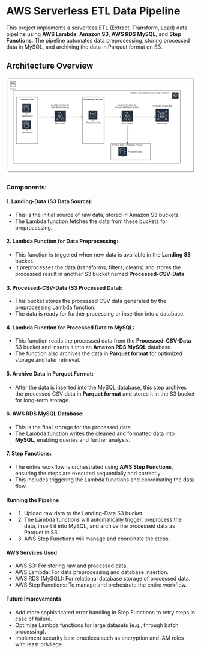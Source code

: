 # AWS Serverless ETL Data Pipeline

This project implements a serverless ETL (Extract, Transform, Load) data pipeline using **AWS Lambda**, **Amazon S3**, **AWS RDS MySQL**, and **Step Functions**. The pipeline automates data preprocessing, storing processed data in MySQL, and archiving the data in Parquet format on S3.

## Architecture Overview

![Pipeline Diagram](https://github.com/aadhil96/AWS_Serverless_ETL_Data_Pipeline/blob/f2916463dd5babc482ea29cd63c56fae7ec3d29b/aws_data.drawio.png)

### Components:

#### 1. Landing-Data (S3 Data Source):
- This is the initial source of raw data, stored in Amazon S3 buckets.
- The Lambda function fetches the data from these buckets for preprocessing.

#### 2. Lambda Function for Data Preprocessing:
- This function is triggered when new data is available in the **Landing S3** bucket.
- It preprocesses the data (transforms, filters, cleans) and stores the processed result in another S3 bucket named **Processed-CSV-Data**.

#### 3. Processed-CSV-Data (S3 Processed Data):
- This bucket stores the processed CSV data generated by the preprocessing Lambda function.
- The data is ready for further processing or insertion into a database.

#### 4. Lambda Function for Processed Data to MySQL:
- This function reads the processed data from the **Processed-CSV-Data** S3 bucket and inserts it into an **Amazon RDS MySQL** database.
- The function also archives the data in **Parquet format** for optimized storage and later retrieval.

#### 5. Archive Data in Parquet Format:
- After the data is inserted into the MySQL database, this step archives the processed CSV data in **Parquet format** and stores it in the S3 bucket for long-term storage.

#### 6. AWS RDS MySQL Database:
- This is the final storage for the processed data.
- The Lambda function writes the cleaned and formatted data into **MySQL**, enabling queries and further analysis.

#### 7. Step Functions:
- The entire workflow is orchestrated using **AWS Step Functions**, ensuring the steps are executed sequentially and correctly.
- This includes triggering the Lambda functions and coordinating the data flow.




#### Running the Pipeline
- 1. Upload raw data to the Landing-Data S3 bucket.
- 2. The Lambda functions will automatically trigger, preprocess the data, insert it into MySQL, and archive the processed data as Parquet in S3.
- 3. AWS Step Functions will manage and coordinate the steps.

#### AWS Services Used
- AWS S3: For storing raw and processed data.
- AWS Lambda: For data preprocessing and database insertion.
- AWS RDS (MySQL): For relational database storage of processed data.
- AWS Step Functions: To manage and orchestrate the entire workflow.
  
#### Future Improvements
- Add more sophisticated error handling in Step Functions to retry steps in case of failure.
- Optimize Lambda functions for large datasets (e.g., through batch processing).
- Implement security best practices such as encryption and IAM roles with least privilege.

